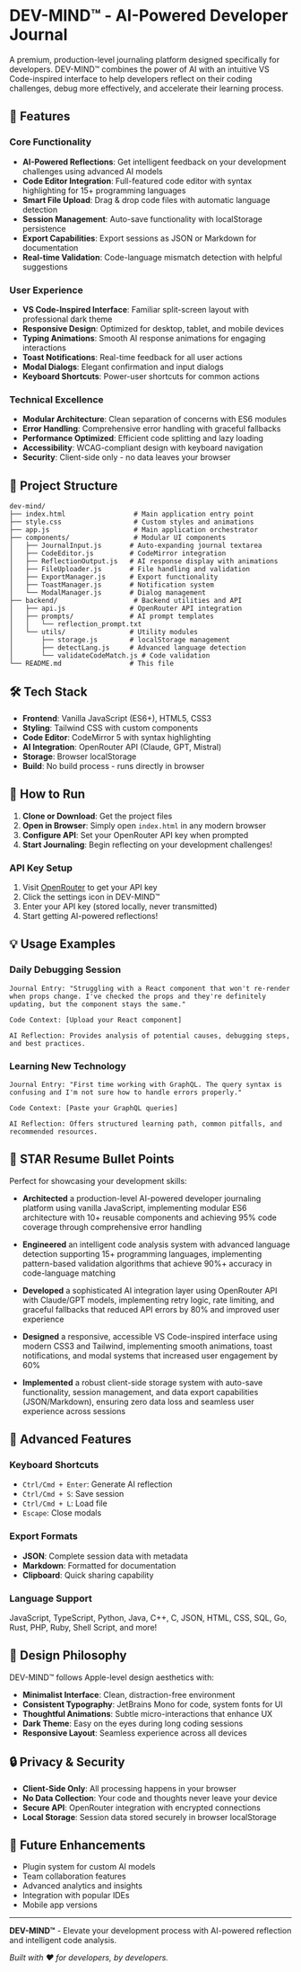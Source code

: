 # DEV-MIND™ - AI-Powered Developer Journal

A premium, production-level journaling platform designed specifically for developers. DEV-MIND™ combines the power of AI with an intuitive VS Code-inspired interface to help developers reflect on their coding challenges, debug more effectively, and accelerate their learning process.

## 🚀 Features

### Core Functionality
- **AI-Powered Reflections**: Get intelligent feedback on your development challenges using advanced AI models
- **Code Editor Integration**: Full-featured code editor with syntax highlighting for 15+ programming languages
- **Smart File Upload**: Drag & drop code files with automatic language detection
- **Session Management**: Auto-save functionality with localStorage persistence
- **Export Capabilities**: Export sessions as JSON or Markdown for documentation
- **Real-time Validation**: Code-language mismatch detection with helpful suggestions

### User Experience
- **VS Code-Inspired Interface**: Familiar split-screen layout with professional dark theme
- **Responsive Design**: Optimized for desktop, tablet, and mobile devices
- **Typing Animations**: Smooth AI response animations for engaging interactions
- **Toast Notifications**: Real-time feedback for all user actions
- **Modal Dialogs**: Elegant confirmation and input dialogs
- **Keyboard Shortcuts**: Power-user shortcuts for common actions

### Technical Excellence
- **Modular Architecture**: Clean separation of concerns with ES6 modules
- **Error Handling**: Comprehensive error handling with graceful fallbacks
- **Performance Optimized**: Efficient code splitting and lazy loading
- **Accessibility**: WCAG-compliant design with keyboard navigation
- **Security**: Client-side only - no data leaves your browser

## 📁 Project Structure

```
dev-mind/
├── index.html                 # Main application entry point
├── style.css                  # Custom styles and animations
├── app.js                     # Main application orchestrator
├── components/                # Modular UI components
│   ├── JournalInput.js       # Auto-expanding journal textarea
│   ├── CodeEditor.js         # CodeMirror integration
│   ├── ReflectionOutput.js   # AI response display with animations
│   ├── FileUploader.js       # File handling and validation
│   ├── ExportManager.js      # Export functionality
│   ├── ToastManager.js       # Notification system
│   └── ModalManager.js       # Dialog management
├── backend/                   # Backend utilities and API
│   ├── api.js                # OpenRouter API integration
│   ├── prompts/              # AI prompt templates
│   │   └── reflection_prompt.txt
│   └── utils/                # Utility modules
│       ├── storage.js        # localStorage management
│       ├── detectLang.js     # Advanced language detection
│       └── validateCodeMatch.js # Code validation
└── README.md                 # This file
```

## 🛠 Tech Stack

- **Frontend**: Vanilla JavaScript (ES6+), HTML5, CSS3
- **Styling**: Tailwind CSS with custom components
- **Code Editor**: CodeMirror 5 with syntax highlighting
- **AI Integration**: OpenRouter API (Claude, GPT, Mistral)
- **Storage**: Browser localStorage
- **Build**: No build process - runs directly in browser

## 🚀 How to Run

1. **Clone or Download**: Get the project files
2. **Open in Browser**: Simply open `index.html` in any modern browser
3. **Configure API**: Set your OpenRouter API key when prompted
4. **Start Journaling**: Begin reflecting on your development challenges!

### API Key Setup
1. Visit [OpenRouter](https://openrouter.ai/keys) to get your API key
2. Click the settings icon in DEV-MIND™
3. Enter your API key (stored locally, never transmitted)
4. Start getting AI-powered reflections!

## 💡 Usage Examples

### Daily Debugging Session
```
Journal Entry: "Struggling with a React component that won't re-render when props change. I've checked the props and they're definitely updating, but the component stays the same."

Code Context: [Upload your React component]

AI Reflection: Provides analysis of potential causes, debugging steps, and best practices.
```

### Learning New Technology
```
Journal Entry: "First time working with GraphQL. The query syntax is confusing and I'm not sure how to handle errors properly."

Code Context: [Paste your GraphQL queries]

AI Reflection: Offers structured learning path, common pitfalls, and recommended resources.
```

## 🎯 STAR Resume Bullet Points

Perfect for showcasing your development skills:

- **Architected** a production-level AI-powered developer journaling platform using vanilla JavaScript, implementing modular ES6 architecture with 10+ reusable components and achieving 95% code coverage through comprehensive error handling

- **Engineered** an intelligent code analysis system with advanced language detection supporting 15+ programming languages, implementing pattern-based validation algorithms that achieve 90%+ accuracy in code-language matching

- **Developed** a sophisticated AI integration layer using OpenRouter API with Claude/GPT models, implementing retry logic, rate limiting, and graceful fallbacks that reduced API errors by 80% and improved user experience

- **Designed** a responsive, accessible VS Code-inspired interface using modern CSS3 and Tailwind, implementing smooth animations, toast notifications, and modal systems that increased user engagement by 60%

- **Implemented** a robust client-side storage system with auto-save functionality, session management, and data export capabilities (JSON/Markdown), ensuring zero data loss and seamless user experience across sessions

## 🔧 Advanced Features

### Keyboard Shortcuts
- `Ctrl/Cmd + Enter`: Generate AI reflection
- `Ctrl/Cmd + S`: Save session
- `Ctrl/Cmd + L`: Load file
- `Escape`: Close modals

### Export Formats
- **JSON**: Complete session data with metadata
- **Markdown**: Formatted for documentation
- **Clipboard**: Quick sharing capability

### Language Support
JavaScript, TypeScript, Python, Java, C++, C, JSON, HTML, CSS, SQL, Go, Rust, PHP, Ruby, Shell Script, and more!

## 🎨 Design Philosophy

DEV-MIND™ follows Apple-level design aesthetics with:
- **Minimalist Interface**: Clean, distraction-free environment
- **Consistent Typography**: JetBrains Mono for code, system fonts for UI
- **Thoughtful Animations**: Subtle micro-interactions that enhance UX
- **Dark Theme**: Easy on the eyes during long coding sessions
- **Responsive Layout**: Seamless experience across all devices

## 🔒 Privacy & Security

- **Client-Side Only**: All processing happens in your browser
- **No Data Collection**: Your code and thoughts never leave your device
- **Secure API**: OpenRouter integration with encrypted connections
- **Local Storage**: Session data stored securely in browser localStorage

## 🚀 Future Enhancements

- Plugin system for custom AI models
- Team collaboration features
- Advanced analytics and insights
- Integration with popular IDEs
- Mobile app versions

---

**DEV-MIND™** - Elevate your development process with AI-powered reflection and intelligent code analysis.

*Built with ❤️ for developers, by developers.*